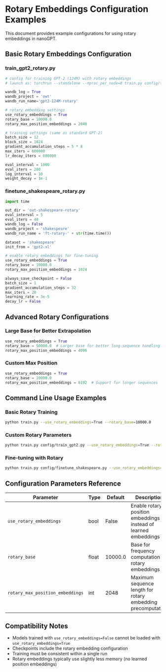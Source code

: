 # Rotary Embeddings Configuration Examples

This document provides example configurations for using rotary embeddings in nanoGPT.

## Basic Rotary Embeddings Configuration

### train_gpt2_rotary.py
```python
# config for training GPT-2 (124M) with rotary embeddings
# launch as: torchrun --standalone --nproc_per_node=8 train.py config/train_gpt2_rotary.py

wandb_log = True
wandb_project = 'owt'
wandb_run_name='gpt2-124M-rotary'

# rotary embedding settings
use_rotary_embeddings = True
rotary_base = 10000.0
rotary_max_position_embeddings = 2048

# training settings (same as standard GPT-2)
batch_size = 12
block_size = 1024
gradient_accumulation_steps = 5 * 8
max_iters = 600000
lr_decay_iters = 600000

eval_interval = 1000
eval_iters = 200
log_interval = 10
weight_decay = 1e-1
```

### finetune_shakespeare_rotary.py
```python
import time

out_dir = 'out-shakespeare-rotary'
eval_interval = 5
eval_iters = 40
wandb_log = False
wandb_project = 'shakespeare'
wandb_run_name = 'ft-rotary-' + str(time.time())

dataset = 'shakespeare'
init_from = 'gpt2-xl'

# enable rotary embeddings for fine-tuning
use_rotary_embeddings = True
rotary_base = 10000.0
rotary_max_position_embeddings = 1024

always_save_checkpoint = False
batch_size = 1
gradient_accumulation_steps = 32
max_iters = 20
learning_rate = 3e-5
decay_lr = False
```

## Advanced Rotary Configurations

### Large Base for Better Extrapolation
```python
use_rotary_embeddings = True
rotary_base = 50000.0  # Larger base for better long-sequence handling
rotary_max_position_embeddings = 4096
```

### Custom Max Position
```python
use_rotary_embeddings = True
rotary_base = 10000.0
rotary_max_position_embeddings = 8192  # Support for longer sequences
```

## Command Line Usage Examples

### Basic Rotary Training
```bash
python train.py --use_rotary_embeddings=True --rotary_base=10000.0
```

### Custom Rotary Parameters
```bash
python train.py config/train_gpt2.py --use_rotary_embeddings=True --rotary_base=50000.0
```

### Fine-tuning with Rotary
```bash
python train.py config/finetune_shakespeare.py --use_rotary_embeddings=True
```

## Configuration Parameters Reference

| Parameter | Type | Default | Description |
|-----------|------|---------|-------------|
| `use_rotary_embeddings` | bool | False | Enable rotary position embeddings instead of learned embeddings |
| `rotary_base` | float | 10000.0 | Base for frequency computation in rotary embeddings |
| `rotary_max_position_embeddings` | int | 2048 | Maximum sequence length for rotary embedding precomputation |

## Compatibility Notes

- Models trained with `use_rotary_embeddings=False` cannot be loaded with `use_rotary_embeddings=True`
- Checkpoints include the rotary embedding configuration
- Training must be consistent within a single run
- Rotary embeddings typically use slightly less memory (no learned position embeddings)